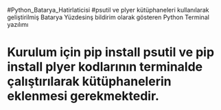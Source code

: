 #Python_Batarya_Hatirlaticisi
#psutil ve plyer kütüphaneleri kullanılarak geliştirilmiş Batarya Yüzdesinş bildirim olarak gösteren Python Terminal yazılımı
# Kurulum için pip install psutil ve pip install plyer kodlarının terminalde çalıştırılarak kütüphanelerin eklenmesi gerekmektedir.

